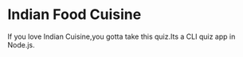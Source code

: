 
# Indian Food Cuisine

If you love Indian Cuisine,you gotta take this quiz.Its a CLI quiz app in Node.js.